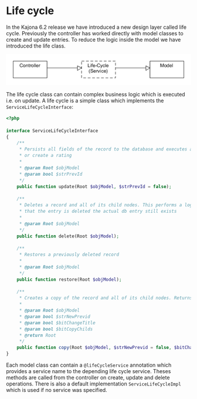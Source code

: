 # Life cycle

In the Kajona 6.2 release we have introduced a new design layer called life cycle. 
Previously the controller has worked directly with model classes to create and update
entries. To reduce the logic inside the model we have introduced the life class.

![life_cycle_design]

The life cycle class can contain complex business logic which is executed i.e. on update.
A life cycle is a simple class which implements the `ServiceLifeCycleInterface`:

```php
<?php

interface ServiceLifeCycleInterface
{
    /**
     * Persists all fields of the record to the database and executes additional business logic i.e. sending a message
     * or create a rating
     *
     * @param Root $objModel
     * @param bool $strPrevId
     */
    public function update(Root $objModel, $strPrevId = false);

    /**
     * Deletes a record and all of its child nodes. This performs a logically delete that means that we set only a flag
     * that the entry is deleted the actual db entry still exists
     *
     * @param Root $objModel
     */
    public function delete(Root $objModel);

    /**
     * Restores a previously deleted record
     *
     * @param Root $objModel
     */
    public function restore(Root $objModel);

    /**
     * Creates a copy of the record and all of its child nodes. Returns the new created record
     *
     * @param Root $objModel
     * @param bool $strNewPrevid
     * @param bool $bitChangeTitle
     * @param bool $bitCopyChilds
     * @return Root
     */
    public function copy(Root $objModel, $strNewPrevid = false, $bitChangeTitle = true, $bitCopyChilds = true);
}
```

Each model class can contain a `@lifeCycleService` annotation which provides a service name to the 
depending life cycle service. Theses methods are called from the controller on create, update
and delete operations. There is also a default implementation `ServiceLifeCycleImpl` which is used 
if no service was specified.


[life_cycle_design]: img/life_cycle_design.png
